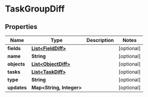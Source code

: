 

# TaskGroupDiff


## Properties

| Name | Type | Description | Notes |
|------------ | ------------- | ------------- | -------------|
|**fields** | [**List&lt;FieldDiff&gt;**](FieldDiff.md) |  |  [optional] |
|**name** | **String** |  |  [optional] |
|**objects** | [**List&lt;ObjectDiff&gt;**](ObjectDiff.md) |  |  [optional] |
|**tasks** | [**List&lt;TaskDiff&gt;**](TaskDiff.md) |  |  [optional] |
|**type** | **String** |  |  [optional] |
|**updates** | **Map&lt;String, Integer&gt;** |  |  [optional] |



